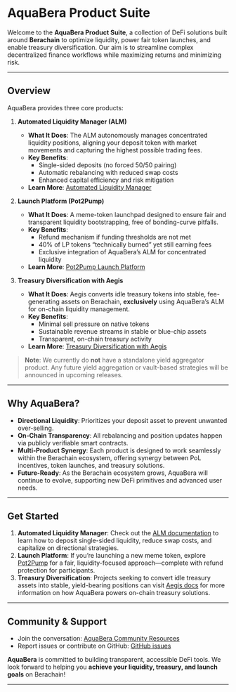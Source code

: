 # AquaBera Product Suite

Welcome to the **AquaBera Product Suite**, a collection of DeFi solutions built around **Berachain** to optimize liquidity, power fair token launches, and enable treasury diversification. Our aim is to streamline complex decentralized finance workflows while maximizing returns and minimizing risk.

---

## Overview

AquaBera provides three core products:

1. **Automated Liquidity Manager (ALM)**  
   - **What It Does**: The ALM autonomously manages concentrated liquidity positions, aligning your deposit token with market movements and capturing the highest possible trading fees.  
   - **Key Benefits**:  
     - Single-sided deposits (no forced 50/50 pairing)  
     - Automatic rebalancing with reduced swap costs  
     - Enhanced capital efficiency and risk mitigation  
   - **Learn More**: [Automated Liquidity Manager](./AutomatedLiquidityManager/README.md)

2. **Launch Platform (Pot2Pump)**  
   - **What It Does**: A meme-token launchpad designed to ensure fair and transparent liquidity bootstrapping, free of bonding-curve pitfalls.  
   - **Key Benefits**:  
     - Refund mechanism if funding thresholds are not met  
     - 40% of LP tokens “technically burned” yet still earning fees  
     - Exclusive integration of AquaBera’s ALM for concentrated liquidity  
   - **Learn More**: [Pot2Pump Launch Platform](./LaunchPlatform/README.md)

3. **Treasury Diversification with Aegis**  
   - **What It Does**: Aegis converts idle treasury tokens into stable, fee-generating assets on Berachain, **exclusively** using AquaBera’s ALM for on-chain liquidity management.  
   - **Key Benefits**:  
     - Minimal sell pressure on native tokens  
     - Sustainable revenue streams in stable or blue-chip assets  
     - Transparent, on-chain treasury activity  
   - **Learn More**: [Treasury Diversification with Aegis](./TreasuryDiversificationWithAegis/README.md)

> **Note**: We currently do **not** have a standalone yield aggregator product. Any future yield aggregation or vault-based strategies will be announced in upcoming releases.

---

## Why AquaBera?

- **Directional Liquidity**: Prioritizes your deposit asset to prevent unwanted over-selling.  
- **On-Chain Transparency**: All rebalancing and position updates happen via publicly verifiable smart contracts.  
- **Multi-Product Synergy**: Each product is designed to work seamlessly within the Berachain ecosystem, offering synergy between PoL incentives, token launches, and treasury solutions.  
- **Future-Ready**: As the Berachain ecosystem grows, AquaBera will continue to evolve, supporting new DeFi primitives and advanced user needs.

---

## Get Started

1. **Automated Liquidity Manager**: Check out the [ALM documentation](./AutomatedLiquidityManager/README.md) to learn how to deposit single-sided liquidity, reduce swap costs, and capitalize on directional strategies.  
2. **Launch Platform**: If you’re launching a new meme token, explore [Pot2Pump](./LaunchPlatform/README.md) for a fair, liquidity-focused approach—complete with refund protection for participants.  
3. **Treasury Diversification**: Projects seeking to convert idle treasury assets into stable, yield-bearing positions can visit [Aegis docs](./TreasuryDiversificationWithAegis/README.md) for more information on how AquaBera powers on-chain treasury solutions.

---

## Community & Support

- Join the conversation: [AquaBera Community Resources](https://discord.gg/aquabera)  
- Report issues or contribute on GitHub: [GitHub issues](https://github.com/AquaBera/alm/issues)

**AquaBera** is committed to building transparent, accessible DeFi tools. We look forward to helping you **achieve your liquidity, treasury, and launch goals** on Berachain!

---
